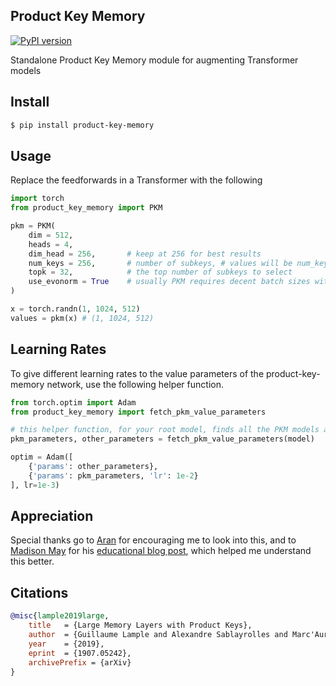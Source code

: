 ## Product Key Memory

[![PyPI version](https://badge.fury.io/py/product-key-memory.svg)](https://badge.fury.io/py/product-key-memory)

Standalone Product Key Memory module for augmenting Transformer models

## Install

```bash
$ pip install product-key-memory
```

## Usage

Replace the feedforwards in a Transformer with the following

```python
import torch
from product_key_memory import PKM

pkm = PKM(
    dim = 512,
    heads = 4,
    dim_head = 256,       # keep at 256 for best results
    num_keys = 256,       # number of subkeys, # values will be num_keys ^ 2
    topk = 32,            # the top number of subkeys to select
    use_evonorm = True    # usually PKM requires decent batch sizes with batchnorm to work well. this is an experimental feature using the new evonorm-s0 for batch-independent normalization
)

x = torch.randn(1, 1024, 512)
values = pkm(x) # (1, 1024, 512)
```

## Learning Rates

To give different learning rates to the value parameters of the product-key-memory network, use the following helper function.

```python
from torch.optim import Adam
from product_key_memory import fetch_pkm_value_parameters

# this helper function, for your root model, finds all the PKM models and the embedding bag weight parameters
pkm_parameters, other_parameters = fetch_pkm_value_parameters(model)

optim = Adam([
    {'params': other_parameters},
    {'params': pkm_parameters, 'lr': 1e-2}
], lr=1e-3)
```

## Appreciation

Special thanks go to <a href="https://github.com/AranKomat">Aran</a> for encouraging me to look into this, and to <a href="https://github.com/madisonmay">Madison May</a> for his <a href="https://www.pragmatic.ml/large-memory-layers-with-product-keys/">educational blog post</a>, which helped me understand this better.

## Citations

```bibtex
@misc{lample2019large,
    title   = {Large Memory Layers with Product Keys},
    author  = {Guillaume Lample and Alexandre Sablayrolles and Marc'Aurelio Ranzato and Ludovic Denoyer and Hervé Jégou},
    year    = {2019},
    eprint  = {1907.05242},
    archivePrefix = {arXiv}
}
```
